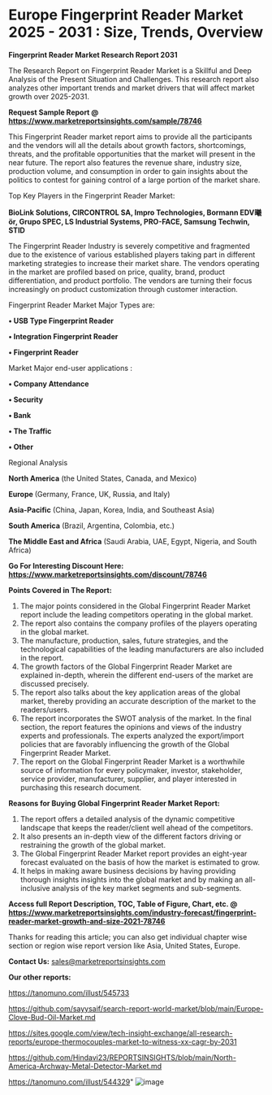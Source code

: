 # Europe Fingerprint Reader Market 2025 - 2031 : Size, Trends, Overview

<strong>Fingerprint Reader Market Research Report 2031</strong>

The Research Report on Fingerprint Reader Market is a Skillful and Deep Analysis of the Present Situation and Challenges. This research report also analyzes other important trends and market drivers that will affect market growth over 2025-2031.

<strong>Request Sample Report @ <a href=https://www.marketreportsinsights.com/sample/78746>https://www.marketreportsinsights.com/sample/78746</a></strong>

This Fingerprint Reader market report aims to provide all the participants and the vendors will all the details about growth factors, shortcomings, threats, and the profitable opportunities that the market will present in the near future. The report also features the revenue share, industry size, production volume, and consumption in order to gain insights about the politics to contest for gaining control of a large portion of the market share.

Top Key Players in the Fingerprint Reader Market:

<strong>BioLink Solutions, CIRCONTROL SA, Impro Technologies, Bormann EDV曦ör, Grupo SPEC, LS Industrial Systems, PRO-FACE, Samsung Techwin, STID</strong>

The Fingerprint Reader Industry is severely competitive and fragmented due to the existence of various established players taking part in different marketing strategies to increase their market share. The vendors operating in the market are profiled based on price, quality, brand, product differentiation, and product portfolio. The vendors are turning their focus increasingly on product customization through customer interaction.

Fingerprint Reader Market Major Types are:

<strong>• USB Type Fingerprint Reader

• Integration Fingerprint Reader

• Fingerprint Reader</strong>

Market Major end-user applications :

<strong>• Company Attendance

• Security

• Bank

• The Traffic

• Other</strong>

Regional Analysis

</u><strong><b>North America</b></strong> (the United States, Canada, and Mexico)

<strong><b>Europe </b></strong>(Germany, France, UK, Russia, and Italy)

<strong><b>Asia-Pacific</b></strong> (China, Japan, Korea, India, and Southeast Asia)

<strong><b>South America</b></strong> (Brazil, Argentina, Colombia, etc.)

<strong><b>The Middle East and Africa</b></strong> (Saudi Arabia, UAE, Egypt, Nigeria, and South Africa)

<strong>Go For Interesting Discount Here: <a href=https://www.marketreportsinsights.com/discount/78746>https://www.marketreportsinsights.com/discount/78746</a></strong>

<strong>Points Covered in The Report:</strong>
<ol>
  <li>The major points considered in the Global Fingerprint Reader Market report include the leading competitors operating in the global market.</li>
  <li>The report also contains the company profiles of the players operating in the global market.</li>
  <li>The manufacture, production, sales, future strategies, and the technological capabilities of the leading manufacturers are also included in the report.</li>
  <li>The growth factors of the Global Fingerprint Reader Market are explained in-depth, wherein the different end-users of the market are discussed precisely.</li>
  <li>The report also talks about the key application areas of the global market, thereby providing an accurate description of the market to the readers/users.</li>
  <li>The report incorporates the SWOT analysis of the market. In the final section, the report features the opinions and views of the industry experts and professionals. The experts analyzed the export/import policies that are favorably influencing the growth of the Global Fingerprint Reader Market.</li>
  <li>The report on the Global Fingerprint Reader Market is a worthwhile source of information for every policymaker, investor, stakeholder, service provider, manufacturer, supplier, and player interested in purchasing this research document.</li>
</ol>
<strong>Reasons for Buying Global Fingerprint Reader Market Report:</strong>

<ol>
  <li>The report offers a detailed analysis of the dynamic competitive landscape that keeps the reader/client well ahead of the competitors.</li>
  <li>It also presents an in-depth view of the different factors driving or restraining the growth of the global market.</li>
  <li>The Global Fingerprint Reader Market report provides an eight-year forecast evaluated on the basis of how the market is estimated to grow.</li>
  <li>It helps in making aware business decisions by having providing thorough insights insights into the global market and by making an all-inclusive analysis of the key market segments and sub-segments.</li>
</ol>
<strong>Access full Report Description, TOC, Table of Figure, Chart, etc. @ <a href=https://www.marketreportsinsights.com/industry-forecast/fingerprint-reader-market-growth-and-size-2021-78746>https://www.marketreportsinsights.com/industry-forecast/fingerprint-reader-market-growth-and-size-2021-78746</a></strong>


Thanks for reading this article; you can also get individual chapter wise section or region wise report version like Asia, United States, Europe.

<strong>Contact Us:</strong>
sales@marketreportsinsights.com

<strong>Our other reports:</strong>

<a href=https://tanomuno.com/illust/545733>https://tanomuno.com/illust/545733</a>

<a href=https://github.com/sayysaif/search-report-world-market/blob/main/Europe-Clove-Bud-Oil-Market.md>https://github.com/sayysaif/search-report-world-market/blob/main/Europe-Clove-Bud-Oil-Market.md</a>

<a href=https://sites.google.com/view/tech-insight-exchange/all-research-reports/europe-thermocouples-market-to-witness-xx-cagr-by-2031>https://sites.google.com/view/tech-insight-exchange/all-research-reports/europe-thermocouples-market-to-witness-xx-cagr-by-2031</a>

<a href=https://github.com/Hindavi23/REPORTSINSIGHTS/blob/main/North-America-Archway-Metal-Detector-Market.md>https://github.com/Hindavi23/REPORTSINSIGHTS/blob/main/North-America-Archway-Metal-Detector-Market.md</a>

<a href=https://tanomuno.com/illust/544329>https://tanomuno.com/illust/544329</a>"
![image](https://github.com/user-attachments/assets/9fa5398c-0644-473e-a9e6-a7c6a2f25cf7)
